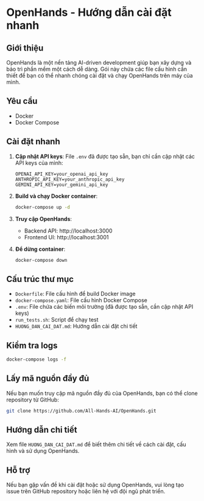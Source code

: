 # OpenHands - Hướng dẫn cài đặt nhanh

## Giới thiệu

OpenHands là một nền tảng AI-driven development giúp bạn xây dựng và bảo trì phần mềm một cách dễ dàng. Gói này chứa các file cấu hình cần thiết để bạn có thể nhanh chóng cài đặt và chạy OpenHands trên máy của mình.

## Yêu cầu

- Docker
- Docker Compose

## Cài đặt nhanh

1. **Cập nhật API keys**:
   File `.env` đã được tạo sẵn, bạn chỉ cần cập nhật các API keys của mình:
   ```
   OPENAI_API_KEY=your_openai_api_key
   ANTHROPIC_API_KEY=your_anthropic_api_key
   GEMINI_API_KEY=your_gemini_api_key
   ```

2. **Build và chạy Docker container**:
   ```bash
   docker-compose up -d
   ```

3. **Truy cập OpenHands**:
   - Backend API: http://localhost:3000
   - Frontend UI: http://localhost:3001

4. **Để dừng container**:
   ```bash
   docker-compose down
   ```

## Cấu trúc thư mục

- `Dockerfile`: File cấu hình để build Docker image
- `docker-compose.yaml`: File cấu hình Docker Compose
- `.env`: File chứa các biến môi trường (đã được tạo sẵn, cần cập nhật API keys)
- `run_tests.sh`: Script để chạy test
- `HUONG_DAN_CAI_DAT.md`: Hướng dẫn cài đặt chi tiết

## Kiểm tra logs

```bash
docker-compose logs -f
```

## Lấy mã nguồn đầy đủ

Nếu bạn muốn truy cập mã nguồn đầy đủ của OpenHands, bạn có thể clone repository từ GitHub:

```bash
git clone https://github.com/All-Hands-AI/OpenHands.git
```

## Hướng dẫn chi tiết

Xem file `HUONG_DAN_CAI_DAT.md` để biết thêm chi tiết về cách cài đặt, cấu hình và sử dụng OpenHands.

## Hỗ trợ

Nếu bạn gặp vấn đề khi cài đặt hoặc sử dụng OpenHands, vui lòng tạo issue trên GitHub repository hoặc liên hệ với đội ngũ phát triển.
